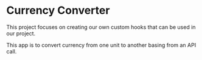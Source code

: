# Currency Converter

This project focuses on creating our own custom hooks that can be used in our project.

This app is to convert currency from one unit to another basing from an API call.
